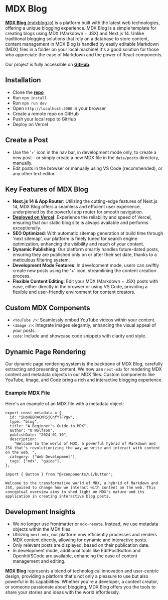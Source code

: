 # MDX Blog

[**MDX Blog** (mdxblog.io)](https://mdxblog.io) is a platform built with the latest web technologies, offering a unique blogging experience. MDX Blog is a simple template for creating blogs using MDX (Markdown + JSX) and Next.js 14. Unlike traditional blogging solutions that rely on a database to store content, content management in MDX Blog is handled by easily editable Markdown (MDX) files in a folder on your local machine! It's a good solution for those who appreciate the ease of Markdown and the power of React components.

Our project is fully accessible on **[GitHub](https://github.com/owolfdev/mdx-blog)**.

## Installation

- Clone the [**repo**](https://github.com/owolfdev/mdx-blog)
- Run `npm install`
- Run `npm run dev`
- Open `http://localhost:3000` in your browser
- Create a remote repo on GitHub
- Push your local repo to GitHub
- Deploy on Vercel

## Create a Post

- Use the '+' icon in the nav bar, in development mode only, to create a new post - or simply create a new MDX file in the `data/posts` directory, manually.
- Edit posts in the browser or manually using VS Code (recommended), or any other text editor.

## Key Features of MDX Blog

- **Next.js 14 & App Router**: Utilizing the cutting-edge features of Next.js 14, MDX Blog offers a seamless and efficient user experience, underpinned by the powerful app router for smooth navigation.
- [**Deployed on Vercel**](https://vercel.com): Experience the reliability and speed of Vercel, ensuring that our static blog site is always available and performs exceptionally.
- **SEO Optimized**: With automatic sitemap generation at build time through 'next sitemap', our platform is finely tuned for search engine optimization, enhancing the visibility and reach of your content.
- **Dynamic Publishing**: Our platform smartly handles future-dated posts, ensuring they are published only on or after their set date, thanks to a meticulous filtering system.
- **Development Mode Features**: In development mode, users can swiftly create new posts using the '+' icon, streamlining the content creation process.
- **Flexible Content Editing**: Edit your MDX (Markdown + JSX) posts with ease, either directly in the browser or using VS Code, providing a flexible and user-friendly environment for content creators.

## Custom MDX Components

- `<YouTube />`: Seamlessly embed YouTube videos within your content.
- `<Image />`: Integrate images elegantly, enhancing the visual appeal of your posts.
- `code`: Include and showcase code snippets with clarity and style.

## Dynamic Page Rendering

Our dynamic page rendering system is the backbone of MDX Blog, carefully extracting and presenting content. We now use `next-mdx` for rendering MDX content and metadata objects in our MDX files. Custom components like YouTube, Image, and Code bring a rich and interactive blogging experience.

### Example MDX File

Here's an example of an MDX file with a metadata object:

```mdx
export const metadata = {
  id: "iHoHBBR4CMRSjCnfYTFVgw",
  type: "blog",
  title: "A Beginner's Guide to MDX",
  author: "O Wolfson",
  publishDate: "2024-01-10",
  description:
    "Welcome to the world of MDX, a powerful hybrid of Markdown and JSX that's revolutionizing the way we write and interact with content on the web. ",
  category: ["Web Development"],
  tags: ["mdx", "guide"],
};

import { Button } from "@/components/ui/button";

Welcome to the transformative world of MDX, a hybrid of Markdown and JSX, poised to change how we interact with content on the web. This conceptual overview aims to shed light on MDX's nature and its application in creating interactive blog posts.
```

## Development Insights

- We no longer use frontmatter or `mdx-remote`. Instead, we use metadata objects within the MDX files.
- Utilizing `next-mdx`, our platform now efficiently processes and renders MDX content directly, allowing for dynamic and interactive posts.
- Only relevant posts are displayed, based on their publication date.
- In development mode, additional tools like EditPostButton and OpenInVSCode are available, enhancing the ease of content management and editing.

**MDX Blog** represents a blend of technological innovation and user-centric design, providing a platform that's not only a pleasure to use but also powerful in its capabilities. Whether you're a developer, a content creator, or someone passionate about blogging, MDX Blog offers you the tools to share your stories and ideas with the world effortlessly.
